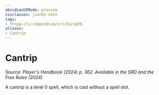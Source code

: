 ```yaml
---
obsidianUIMode: preview
cssclasses: json5e-note
tags:
- ttrpg-cli/compendium/src/5e/xphb
aliases:
- Cantrip
---
```

# Cantrip
*Source: Player's Handbook (2024) p. 362. Available in the <span title='Systems Reference Document (5.2)'>SRD</span> and the Free Rules (2024)* 

A cantrip is a level 0 spell, which is cast without a spell slot.